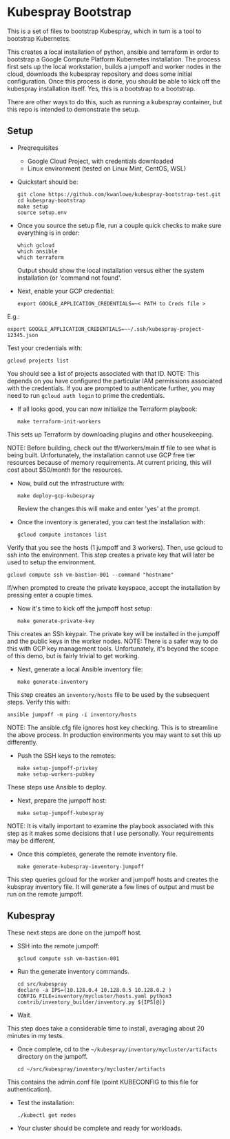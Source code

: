 # Kubespray Bootstrap

This is a set of files to bootstrap Kubespray, which in turn is a tool to bootstrap Kubernetes.

This creates a local installation of python, ansible and terraform in order to bootstrap a 
Google Compute Platform Kubernetes installation. The process first sets up the local workstation,
builds a jumpoff and worker nodes in the cloud, downloads the kubespray repository and does some
initial configuration. Once this process is done, you should be able to kick off the kubespray 
installation itself. Yes, this is a bootstrap to a bootstrap.

There are other ways to do this, such as running a kubespray container, but this repo is intended
to demonstrate the setup.



## Setup

* Preqrequisites

  * Google Cloud Project, with credentials downloaded
  * Linux environment (tested on Linux Mint, CentOS, WSL)


* Quickstart should be:

      git clone https://github.com/kwanlowe/kubespray-bootstrap-test.git
      cd kubespray-bootstrap
      make setup
      source setup.env

* Once you source the setup file, run a couple quick checks to make sure everything is in order:

      which gcloud
      which ansible
      which terraform

  Output should show the local installation versus either the system installation (or 'command not found'.

* Next, enable your GCP credential:

      export GOOGLE_APPLICATION_CREDENTIALS=~< PATH to Creds file >

E.g.:


    export GOOGLE_APPLICATION_CREDENTIALS=~~/.ssh/kubespray-project-12345.json

Test your credentials with:

    gcloud projects list

You should see a list of projects associated with that ID. NOTE: This depends on you have configured
the particular IAM permissions associated with the credentials. If you are prompted to authenticate 
further, you may need to run ```gcloud auth login``` to prime the credentials.



* If all looks good, you can now initialize the Terraform playbook:

      make terraform-init-workers

This sets up Terraform by downloading plugins and other housekeeping. 

NOTE: Before building, check out the tf/workers/main.tf file to see what is being built. Unfortunately,
the installation cannot use GCP free tier resources because of memory requirements. At current pricing, 
this will cost about $50/month for the resources. 

* Now, build out the infrastructure with:

      make deploy-gcp-kubespray

  Review the changes this will make and enter 'yes' at the prompt.

* Once the inventory is generated, you can test the installation with:

      gcloud compute instances list

Verify that you see the hosts (1 jumpoff and 3 workers). Then, use gcloud to ssh into the environment.
This step creates a private key that will later be used to setup the environment.

    gcloud compute ssh vm-bastion-001 --command "hostname"

If/when prompted to create the private keyspace, accept the installation by pressing enter a couple times.

* Now it's time to kick off the jumpoff host setup:

      make generate-private-key

This creates an SSh keypair. The private key will be installed in the jumpoff and the public keys in the worker
nodes.  NOTE: There is a safer way to do this with GCP key management tools. Unfortunately, it's beyond the 
scope of this demo, but is fairly trivial to get working. 

* Next, generate a local Ansible inventory file:

      make generate-inventory

This step creates an ```inventory/hosts``` file to be used by the subsequent steps.  Verify this with:

    ansible jumpoff -m ping -i inventory/hosts

NOTE: The ansible.cfg file ignores host key checking. This is to streamline the above process. In production
environments you may want to set this up differently.


* Push the SSH keys to the remotes:

      make setup-jumpoff-privkey
      make setup-workers-pubkey

These steps use Ansible to deploy. 

* Next, prepare the jumpoff host:

      make setup-jumpoff-kubespray

NOTE: It is vitally important to examine the playbook associated with this step as it makes some decisions
that I use personally. Your requirements may be different.

* Once this completes, generate the remote inventory file. 

      make generate-kubespray-inventory-jumpoff

This step queries gcloud for the worker and jumpoff hosts and creates the kubspray inventory file.
It will generate a few lines of output and must be run on the remote jumpoff. 

## Kubespray 

These next steps are done on the jumpoff host. 

* SSH into the remote jumpoff:

      gcloud compute ssh vm-bastion-001

* Run the generate inventory commands.

      cd src/kubespray
      declare -a IPS=(10.128.0.4 10.128.0.5 10.128.0.2 )
      CONFIG_FILE=inventory/mycluster/hosts.yaml python3 contrib/inventory_builder/inventory.py ${IPS[@]}

* Wait.

This step does take a considerable time to install, averaging about 20 minutes in my tests.

* Once complete, cd to the ```~/kubespray/inventory/mycluster/artifacts``` directory on the jumpoff.

      cd ~/src/kubespray/inventory/mycluster/artifacts

This contains the admin.conf file (point KUBECONFIG to this file for authentication).

* Test the installation:

      ./kubectl get nodes


* Your cluster should be complete and ready for workloads.
